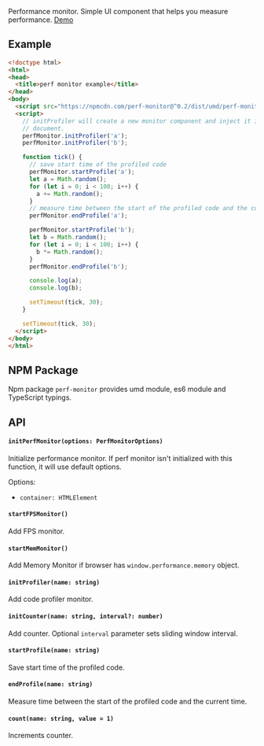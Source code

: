 Performance monitor. Simple UI component that helps you measure performance.
[Demo](http://localvoid.github.io/kivi-dbmonster/)

## Example

```html
<!doctype html>
<html>
<head>
  <title>perf monitor example</title>
</head>
<body>
  <script src="https://npmcdn.com/perf-monitor@^0.2/dist/umd/perf-monitor.js"></script>
  <script>
    // initProfiler will create a new monitor component and inject it into your
    // document.
    perfMonitor.initProfiler('a');
    perfMonitor.initProfiler('b');

    function tick() {
      // save start time of the profiled code
      perfMonitor.startProfile('a');
      let a = Math.random();
      for (let i = 0; i < 100; i++) {
        a += Math.random();
      }
      // measure time between the start of the profiled code and the current time
      perfMonitor.endProfile('a');

      perfMonitor.startProfile('b');
      let b = Math.random();
      for (let i = 0; i < 100; i++) {
        b *= Math.random();
      }
      perfMonitor.endProfile('b');

      console.log(a);
      console.log(b);

      setTimeout(tick, 30);
    }

    setTimeout(tick, 30);
  </script>
</body>
</html>
```

## NPM Package

Npm package `perf-monitor` provides umd module, es6 module and TypeScript typings.

## API

#### `initPerfMonitor(options: PerfMonitorOptions)`

Initialize performance monitor. If perf monitor isn't initialized with this function, it will use default options.

Options:

 - `container: HTMLElement`

#### `startFPSMonitor()`

Add FPS monitor.

#### `startMemMonitor()`

Add Memory Monitor if browser has `window.performance.memory` object.

#### `initProfiler(name: string)`

Add code profiler monitor.

#### `initCounter(name: string, interval?: number)`

Add counter. Optional `interval` parameter sets sliding window interval.

#### `startProfile(name: string)`

Save start time of the profiled code.

#### `endProfile(name: string)`

Measure time between the start of the profiled code and the current time.

#### `count(name: string, value = 1)`

Increments counter.
